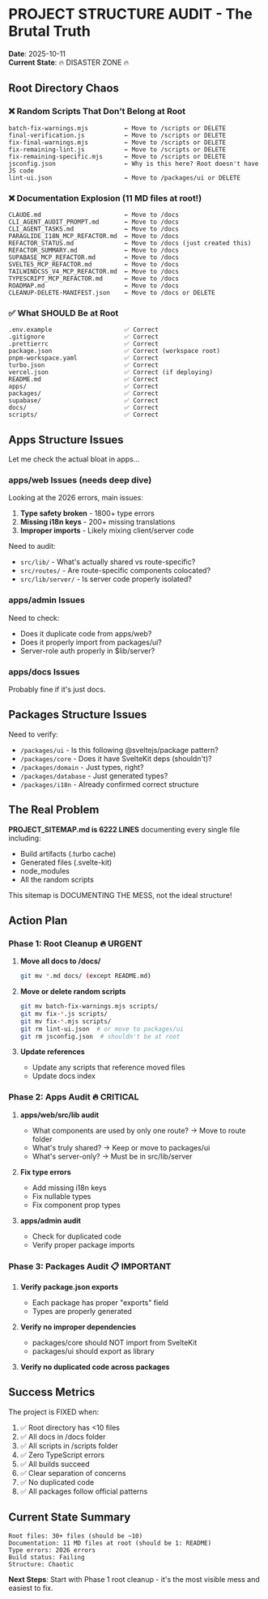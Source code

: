 # PROJECT STRUCTURE AUDIT - The Brutal Truth

**Date**: 2025-10-11  
**Current State**: 🔥 DISASTER ZONE 🔥

## Root Directory Chaos

### ❌ Random Scripts That Don't Belong at Root

```
batch-fix-warnings.mjs          ← Move to /scripts or DELETE
final-verification.js           ← Move to /scripts or DELETE  
fix-final-warnings.mjs          ← Move to /scripts or DELETE
fix-remaining-lint.js           ← Move to /scripts or DELETE
fix-remaining-specific.mjs      ← Move to /scripts or DELETE
jsconfig.json                   ← Why is this here? Root doesn't have JS code
lint-ui.json                    ← Move to /packages/ui or DELETE
```

### ❌ Documentation Explosion (11 MD files at root!)

```
CLAUDE.md                       ← Move to /docs
CLI_AGENT_AUDIT_PROMPT.md       ← Move to /docs  
CLI_AGENT_TASKS.md              ← Move to /docs
PARAGLIDE_I18N_MCP_REFACTOR.md  ← Move to /docs
REFACTOR_STATUS.md              ← Move to /docs (just created this)
REFACTOR_SUMMARY.md             ← Move to /docs
SUPABASE_MCP_REFACTOR.md        ← Move to /docs
SVELTE5_MCP_REFACTOR.md         ← Move to /docs
TAILWINDCSS_V4_MCP_REFACTOR.md  ← Move to /docs
TYPESCRIPT_MCP_REFACTOR.md      ← Move to /docs
ROADMAP.md                      ← Move to /docs
CLEANUP-DELETE-MANIFEST.json    ← Move to /docs or DELETE
```

### ✅ What SHOULD Be at Root

```
.env.example                    ✅ Correct
.gitignore                      ✅ Correct
.prettierrc                     ✅ Correct
package.json                    ✅ Correct (workspace root)
pnpm-workspace.yaml             ✅ Correct
turbo.json                      ✅ Correct
vercel.json                     ✅ Correct (if deploying)
README.md                       ✅ Correct
apps/                           ✅ Correct
packages/                       ✅ Correct
supabase/                       ✅ Correct
docs/                           ✅ Correct
scripts/                        ✅ Correct
```

## Apps Structure Issues

Let me check the actual bloat in apps...

### apps/web Issues (needs deep dive)

Looking at the 2026 errors, main issues:
1. **Type safety broken** - 1800+ type errors
2. **Missing i18n keys** - 200+ missing translations
3. **Improper imports** - Likely mixing client/server code

Need to audit:
- `src/lib/` - What's actually shared vs route-specific?
- `src/routes/` - Are route-specific components colocated?
- `src/lib/server/` - Is server code properly isolated?

### apps/admin Issues

Need to check:
- Does it duplicate code from apps/web?
- Does it properly import from packages/ui?
- Server-role auth properly in $lib/server?

### apps/docs Issues

Probably fine if it's just docs.

## Packages Structure Issues

Need to verify:
- `/packages/ui` - Is this following @sveltejs/package pattern?
- `/packages/core` - Does it have SvelteKit deps (shouldn't)?
- `/packages/domain` - Just types, right?
- `/packages/database` - Just generated types?
- `/packages/i18n` - Already confirmed correct structure

## The Real Problem

**PROJECT_SITEMAP.md is 6222 LINES** documenting every single file including:
- Build artifacts (.turbo cache)
- Generated files (.svelte-kit)
- node_modules
- All the random scripts

This sitemap is DOCUMENTING THE MESS, not the ideal structure!

## Action Plan

### Phase 1: Root Cleanup 🔥 URGENT

1. **Move all docs to /docs/**
   ```bash
   git mv *.md docs/ (except README.md)
   ```

2. **Move or delete random scripts**
   ```bash
   git mv batch-fix-warnings.mjs scripts/
   git mv fix-*.js scripts/
   git mv fix-*.mjs scripts/
   git rm lint-ui.json  # or move to packages/ui
   git rm jsconfig.json  # shouldn't be at root
   ```

3. **Update references**
   - Update any scripts that reference moved files
   - Update docs index

### Phase 2: Apps Audit 🔥 CRITICAL

1. **apps/web/src/lib audit**
   - What components are used by only one route? → Move to route folder
   - What's truly shared? → Keep or move to packages/ui
   - What's server-only? → Must be in src/lib/server

2. **Fix type errors**
   - Add missing i18n keys
   - Fix nullable types
   - Fix component prop types

3. **apps/admin audit**
   - Check for duplicated code
   - Verify proper package imports

### Phase 3: Packages Audit 📋 IMPORTANT

1. **Verify package.json exports**
   - Each package has proper "exports" field
   - Types are properly generated

2. **Verify no improper dependencies**
   - packages/core should NOT import from SvelteKit
   - packages/ui should export as library

3. **Verify no duplicated code across packages**

## Success Metrics

The project is FIXED when:

1. ✅ Root directory has <10 files
2. ✅ All docs in /docs folder
3. ✅ All scripts in /scripts folder
4. ✅ Zero TypeScript errors
5. ✅ All builds succeed
6. ✅ Clear separation of concerns
7. ✅ No duplicated code
8. ✅ All packages follow official patterns

## Current State Summary

```
Root files: 30+ files (should be ~10)
Documentation: 11 MD files at root (should be 1: README)
Type errors: 2026 errors
Build status: Failing
Structure: Chaotic
```

**Next Steps**: Start with Phase 1 root cleanup - it's the most visible mess and easiest to fix.

